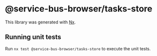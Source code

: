 # @service-bus-browser/tasks-store

This library was generated with [Nx](https://nx.dev).

## Running unit tests

Run `nx test @service-bus-browser/tasks-store` to execute the unit tests.
